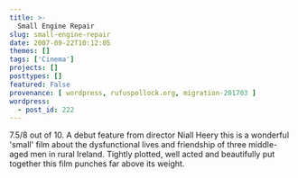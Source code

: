 ```yaml
---
title: >-
  Small Engine Repair
slug: small-engine-repair
date: 2007-09-22T10:12:05
themes: []
tags: ['Cinema']
projects: []
posttypes: []
featured: False
provenance: [ wordpress, rufuspollock.org, migration-201703 ]
wordpress:
  - post_id: 222
---
```


7.5/8 out of 10. A debut feature from director Niall Heery this is a wonderful 'small' film about the dysfunctional lives and friendship of three middle-aged men in rural Ireland. Tightly plotted, well acted and beautifully put together this film punches far above its weight.

